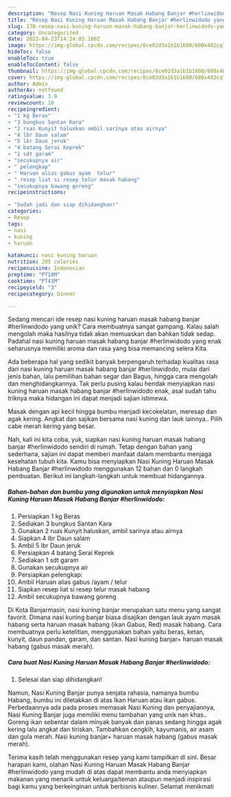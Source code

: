 ```yaml
---
description: "Resep Nasi Kuning Haruan Masak Habang Banjar #herlinwidodo yang Enak"
title: "Resep Nasi Kuning Haruan Masak Habang Banjar #herlinwidodo yang Enak"
slug: 178-resep-nasi-kuning-haruan-masak-habang-banjar-herlinwidodo-yang-enak
category: Uncategorized
date: 2022-04-23T14:24:03.100Z
image: https://img-global.cpcdn.com/recipes/6ce02d3a1b1b1600/680x482cq70/nasi-kuning-haruan-masak-habang-banjar-herlinwidodo-foto-resep-utama.jpg
hideToc: false
enableToc: true
enableTocContent: false
thumbnail: https://img-global.cpcdn.com/recipes/6ce02d3a1b1b1600/680x482cq70/nasi-kuning-haruan-masak-habang-banjar-herlinwidodo-foto-resep-utama.jpg
cover: https://img-global.cpcdn.com/recipes/6ce02d3a1b1b1600/680x482cq70/nasi-kuning-haruan-masak-habang-banjar-herlinwidodo-foto-resep-utama.jpg
author: Admin
authorAv: notfound
ratingvalue: 3.9
reviewcount: 10
recipeingredient:
- "1 kg Beras"
- "3 bungkus Santan Kara"
- "2 ruas Kunyit haluskan ambil sarinya atau airnya"
- "4 lbr Daun salam"
- "5 lbr Daun jeruk"
- "4 batang Serai Keprek"
- "1 sdt garam"
- "secukupnya air"
- " pelengkap"
- " Haruan alias gabus ayam  telur"
- " resep liat si resep telur masak habang"
- "secukupnya bawang goreng"
recipeinstructions:

- "Sudah jadi dan siap dihidangkan!"
categories:
- Resep
tags:
- nasi
- kuning
- haruan

katakunci: nasi kuning haruan 
nutrition: 285 calories
recipecuisine: Indonesian
preptime: "PT18M"
cooktime: "PT43M"
recipeyield: "3"
recipecategory: Dinner

---
```





Sedang mencari ide resep nasi kuning haruan masak habang banjar #herlinwidodo yang unik? Cara membuatnya sangat gampang. Kalau salah mengolah maka hasilnya tidak akan memuaskan dan bahkan tidak sedap. Padahal nasi kuning haruan masak habang banjar #herlinwidodo yang enak seharusnya memiliki aroma dan rasa yang bisa memancing selera Kita.





Ada beberapa hal yang sedikit banyak berpengaruh terhadap kualitas rasa dari nasi kuning haruan masak habang banjar #herlinwidodo, mulai dari jenis bahan, lalu pemilihan bahan segar dan Bagus, hingga cara mengolah dan menghidangkannya. Tak perlu pusing kalau hendak menyiapkan nasi kuning haruan masak habang banjar #herlinwidodo enak,      asal sudah tahu triknya maka hidangan ini dapat menjadi sajian istimewa.














Masak dengan api kecil hingga bumbu menjadi kecokelatan, meresap dan agak kering. Angkat dan sajikan bersama nasi kuning dan lauk lainnya.. Pilih cabe merah kering yang besar.






Nah, kali ini kita coba, yuk, siapkan nasi kuning haruan masak habang banjar #herlinwidodo sendiri di rumah. Tetap dengan bahan yang sederhana, sajian ini dapat memberi manfaat dalam membantu menjaga kesehatan tubuh kita. Kamu bisa menyiapkan Nasi Kuning Haruan Masak Habang Banjar #herlinwidodo menggunakan 12 bahan dan 0 langkah pembuatan. Berikut ini langkah-langkah untuk membuat hidangannya.

<!--inarticleads1-->

##### Bahan-bahan dan bumbu yang digunakan untuk menyiapkan Nasi Kuning Haruan Masak Habang Banjar #herlinwidodo:

1. Persiapkan 1 kg Beras
1. Sediakan 3 bungkus Santan Kara
1. Gunakan 2 ruas Kunyit haluskan, ambil sarinya atau airnya
1. Siapkan 4 lbr Daun salam
1. Ambil 5 lbr Daun jeruk
1. Persiapkan 4 batang Serai Keprek
1. Sediakan 1 sdt garam
1. Gunakan secukupnya air
1. Persiapkan  pelengkap:
1. Ambil  Haruan alias gabus /ayam / telur
1. Siapkan  resep liat si resep telur masak habang
1. Ambil secukupnya bawang goreng


Di Kota Banjarmasin, nasi kuning banjar merupakan satu menu yang sangat favorit. Dimana nasi kuning banjar biasa disajikan dengan lauk ayam masak habang serta haruan masak habang (ikan Gabus, Red) masak habang. Cara membuatnya perlu ketelitian, menggunakan bahan yaitu beras, ketan, kunyit, daun pandan, garam, dan santan. Nasi kuning banjar+ haruan masak habang (gabus masak merah). 

<!--inarticleads2-->

##### Cara buat Nasi Kuning Haruan Masak Habang Banjar #herlinwidodo:


1. Selesai dan siap dihidangkan!

Namun, Nasi Kuning Banjar punya senjata rahasia, namanya bumbu Habang, bumbu ini diletakkan di atas Ikan Haruan atau ikan gabus. Perbedaannya ada pada proses memasak Nasi Kuning dan penyajiannya, Nasi Kuning Banjar juga memiliki menu tambahan yang unik nan khas.. Goreng ikan sebentar dalam minyak banyak dan panas sedang hingga agak kering lalu angkat dan tiriskan. Tambahkan cengkih, kayumanis, air asam dan gula merah. Nasi kuning banjar+ haruan masak habang (gabus masak merah). 

Terima kasih telah menggunakan resep yang kami tampilkan di sini. Besar harapan kami, olahan Nasi Kuning Haruan Masak Habang Banjar #herlinwidodo yang mudah di atas dapat membantu anda menyiapkan makanan yang menarik untuk keluarga/teman ataupun menjadi inspirasi bagi kamu yang berkeinginan untuk berbisnis kuliner. Selamat menikmati
